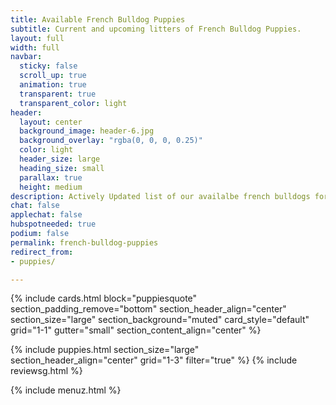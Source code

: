```yaml
---
title: Available French Bulldog Puppies
subtitle: Current and upcoming litters of French Bulldog Puppies. 
layout: full
width: full
navbar:
  sticky: false
  scroll_up: true
  animation: true
  transparent: true
  transparent_color: light
header:
  layout: center
  background_image: header-6.jpg
  background_overlay: "rgba(0, 0, 0, 0.25)"
  color: light
  header_size: large
  heading_size: small
  parallax: true
  height: medium
description: Actively Updated list of our availalbe french bulldogs for sale. This list also now includes "Partner Puppies"
chat: false
applechat: false
hubspotneeded: true
podium: false
permalink: french-bulldog-puppies
redirect_from: 
- puppies/

---
```


{% include cards.html 
  block="puppiesquote" 
  section_padding_remove="bottom"
  section_header_align="center"
  section_size="large"
  section_background="muted"
  card_style="default"
  grid="1-1"
  gutter="small"
  section_content_align="center"
%}

{% include puppies.html 
  section_size="large"
  section_header_align="center"
  grid="1-3"
  filter="true"
%}
{% include reviewsg.html %}

{% include menuz.html %}